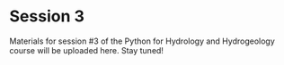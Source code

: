 # Session 3

Materials for session #3 of the Python for Hydrology and Hydrogeology course will be uploaded here. Stay tuned!

[//]:([![Binder](https://mybinder.org/badge_logo.svg)](https://mybinder.org/v2/gh/AustralianWaterSchool/PythonForHydrologists/main?filepath=Session3%2FSession3.ipynb))


[//]:([![Binder](https://notebooks.gesis.org/binder/badge_logo.svg)](https://notebooks.gesis.org/binder/v2/gh/AustralianWaterSchool/PythonForHydrologyAndHydrogeology/main?filepath=Session3%2FSession3.ipynb))
